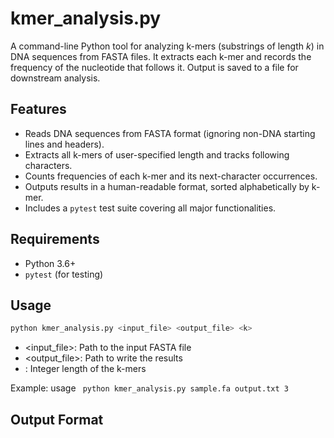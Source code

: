 # kmer_analysis.py

A command-line Python tool for analyzing k-mers (substrings of length *k*) in DNA sequences from FASTA files. It extracts each k-mer and records the frequency of the nucleotide that follows it. Output is saved to a file for downstream analysis.

## Features

- Reads DNA sequences from FASTA format (ignoring non-DNA starting lines and headers).
- Extracts all k-mers of user-specified length and tracks following characters.
- Counts frequencies of each k-mer and its next-character occurrences.
- Outputs results in a human-readable format, sorted alphabetically by k-mer.
- Includes a `pytest` test suite covering all major functionalities.

## Requirements

- Python 3.6+
- `pytest` (for testing)

## Usage

```bash
python kmer_analysis.py <input_file> <output_file> <k>
```

- <input_file>: Path to the input FASTA file
- <output_file>: Path to write the results
- <k>: Integer length of the k-mers

Example: usage ``` python kmer_analysis.py sample.fa output.txt 3```

## Output Format